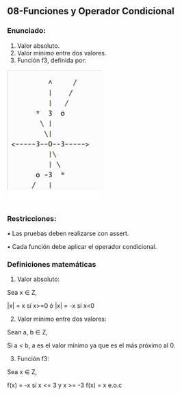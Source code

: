 ## 08-Funciones y Operador Condicional

### Enunciado:
1. Valor absoluto.
2. Valor mínimo entre dos valores.
3. Función f3, definida por:


![alt text](https://raw.githubusercontent.com/FlorenciaQz/AED/master/08-Cond/image.png)

### Restricciones:
• Las pruebas deben realizarse con assert.

• Cada función debe aplicar el operador condicional.

### Definiciones matemáticas

1. Valor absoluto: 

  Sea x ∈ Z,

  |x| = x sí x>=0 ó |x| = -x sí x<0

2. Valor mínimo entre dos valores:

Sean a, b ∈ Z,

  Sí a < b, a es el valor mínimo ya que es el más próximo al 0.

3. Función f3:

Sea x ∈ Z,

f(x) = -x sí x <= 3 y x >= -3 
f(x) = x e.o.c


